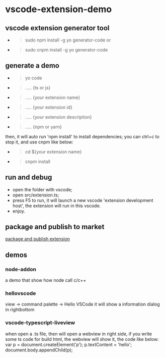 # vscode-extension-demo

## vscode extension generator tool
* > sudo npm install -g yo generator-code
or 
* > sudo cnpm install -g yo generator-code

## generate a demo
* > yo code
* > ..... {ts or js}
* > ..... {your extension name}
* > ..... {your extension id}
* > ..... {your extension description}
* > ..... {npm or yarn}

then, it will auto run 'npm install' to install dependencies;
you can ctrl+c to stop it, and use cnpm like below:
* > cd ${your extension name}
* > cnpm install 

## run and debug
* open the folder with vscode;
* open src/extension.ts;
* press F5 to run, it will launch a new vscode 'extension development host', the extension will run in this vscode.
* enjoy.

## package and publish to market
[package and publish extension](https://code.visualstudio.com/api/working-with-extensions/publishing-extension)

## demos
### node-addon
a demo that show how node call c/c++ 

### hellovscode
view -> command palette -> Hello VSCode
it will show a information dialog in rightbottom

### vscode-typescript-liveview
when open a .ts file, then will open a webview in right side, if you write some ts code for build html, the webview will show it, the code like below:
var p = document.createElement('p');
p.textContent = 'hello';
document.body.appendChild(p);

